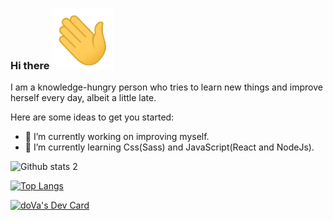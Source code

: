 ### Hi there <img src="https://github.com/do-Va/do-Va/blob/main/Hi.gif" width="100px">

I am a knowledge-hungry person who tries to learn new things and improve herself every day, albeit a little late.

Here are some ideas to get you started:

- 🔭 I’m currently working on improving myself.
- 🌱 I’m currently learning Css(Sass) and JavaScript(React and NodeJs).


![Github stats 2](https://github-readme-stats.vercel.app/api?username=do-Va&show_icons=true&theme=nord)

[![Top Langs](https://github-readme-stats.vercel.app/api/top-langs/?username=do-Va&layout=compact&theme=nord)](https://github.com/do-Va/github-readme-stats)


<a href="https://app.daily.dev/doVa"><img src="https://api.daily.dev/devcards/e7c742fdb48a4b91b323ebb4f61968d1.png?r=cp7" width="400" alt="doVa's Dev Card"/></a>
